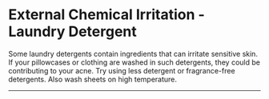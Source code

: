 # External Chemical Irritation - Laundry Detergent

Some laundry detergents contain ingredients that can irritate sensitive skin. If your pillowcases or clothing are washed in such detergents, they could be contributing to your acne. Try using less detergent or fragrance-free detergents. Also wash sheets on high temperature.

---

